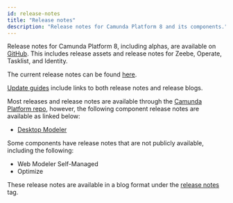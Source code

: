 ```yaml
---
id: release-notes
title: "Release notes"
description: "Release notes for Camunda Platform 8 and its components."
---
```


Release notes for Camunda Platform 8, including alphas, are available on [GitHub](https://github.com/camunda/camunda-platform/releases). This includes release assets and release notes for Zeebe, Operate, Tasklist, and Identity.

The current release notes can be found [here](https://github.com/camunda/camunda-platform/releases/latest).

[Update guides](/guides/update-guide/introduction.md) include links to both release notes and release blogs.

Most releases and release notes are available through the [Camunda Platform repo](https://github.com/camunda/camunda-platform), however, the following component release notes are available as linked below:

- [Desktop Modeler](https://github.com/camunda/camunda-modeler/releases)

Some components have release notes that are not publicly available, including the following:

- Web Modeler Self-Managed
- Optimize

These release notes are available in a blog format under the [release notes](https://camunda.com/blog/category/release-notes/) tag.
